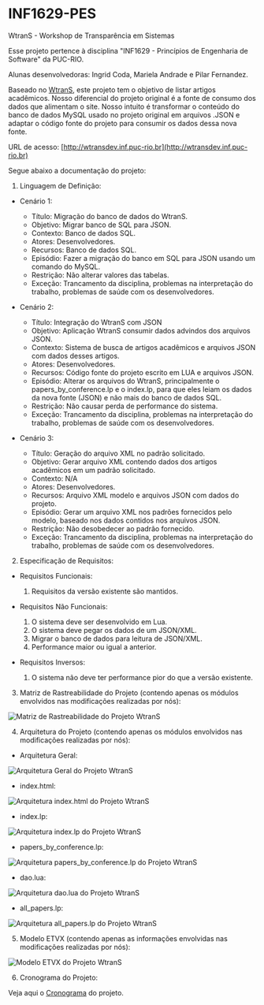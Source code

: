 # INF1629-PES

WtranS - Workshop de Transparência em Sistemas

Esse projeto pertence à disciplina "INF1629 - Princípios de Engenharia de Software" da PUC-RIO.

Alunas desenvolvedoras: Ingrid Coda, Mariela Andrade e Pilar Fernandez.

Baseado no [WtranS](http://wtrans.inf.puc-rio.br), este projeto tem o objetivo de listar artigos acadêmicos. 
Nosso diferencial do projeto original é a fonte de consumo dos dados que alimentam o site. 
Nosso intuito é transformar o conteúdo do banco de dados MySQL usado no projeto original em arquivos .JSON e adaptar o código fonte do projeto para consumir os dados dessa nova fonte. 

URL de acesso: [http://wtransdev.inf.puc-rio.br](http://wtransdev.inf.puc-rio.br)

Segue abaixo a documentação do projeto:

  1) Linguagem de Definição:

  - Cenário 1:
    - Título:	Migração do banco de dados do WtranS.
    - Objetivo:	Migrar banco de SQL para JSON.
    - Contexto:	Banco de dados SQL.
    - Atores:	Desenvolvedores.
    - Recursos:	Banco de dados SQL.
    - Episódio: Fazer a migração do banco em SQL para JSON usando um comando do MySQL.
    - Restrição: Não alterar valores das tabelas.
    - Exceção: Trancamento da disciplina, problemas na interpretação do trabalho, problemas de saúde com os desenvolvedores.

  - Cenário 2:
    - Título:	Integração do WtranS com JSON
    - Objetivo:	Aplicação WtranS consumir dados advindos dos arquivos JSON.
    - Contexto:	Sistema de busca de artigos acadêmicos e arquivos JSON com dados desses artigos.
    - Atores:	Desenvolvedores.
    - Recursos:	Código fonte do projeto escrito em LUA e arquivos JSON.
    - Episódio: Alterar os arquivos do WtranS, principalmente o papers_by_conference.lp e o index.lp, para que eles leiam os dados da                     nova fonte (JSON) e não mais do banco de dados SQL. 
    - Restrição: Não causar perda de performance do sistema.
    - Exceção: Trancamento da disciplina, problemas na interpretação do trabalho, problemas de saúde com os desenvolvedores.

  - Cenário 3:
    - Título:	Geração do arquivo XML no padrão solicitado.
    - Objetivo:	Gerar arquivo XML contendo dados dos artigos acadêmicos em um padrão solicitado.
    - Contexto:	N/A
    - Atores:	Desenvolvedores.
    - Recursos:	Arquivo XML modelo e arquivos JSON com dados do projeto.
    - Episódio: Gerar um arquivo XML nos padrões fornecidos pelo modelo, baseado nos dados contidos nos arquivos JSON.
    - Restrição: Não desobedecer ao padrão fornecido.
    - Exceção: Trancamento da disciplina, problemas na interpretação do trabalho, problemas de saúde com os desenvolvedores.

2) Especificação de Requisitos:

  - Requisitos Funcionais: 
    1.	Requisitos da versão existente são mantidos.

  - Requisitos Não Funcionais:
    1.	O sistema deve ser desenvolvido em Lua.
    2.	O sistema deve pegar os dados de um JSON/XML.
    3.	Migrar o banco de dados para leitura de JSON/XML.
    4.	Performance maior ou igual a anterior.

  - Requisitos Inversos:
    1.	O sistema não deve ter performance pior do que a versão existente.


3) Matriz de Rastreabilidade do Projeto (contendo apenas os módulos envolvidos nas modificações realizadas por nós):

![Matriz de Rastreabilidade do Projeto WtranS](Documentos/matriz_rastreabilidade.JPG?raw=true "Title")


4) Arquitetura do Projeto (contendo apenas os módulos envolvidos nas modificações realizadas por nós):

 - Arquitetura Geral:
 
![Arquitetura Geral do Projeto WtranS](Documentos/Arquitetura/Arquitetura.jpg?raw=true "Title")

 - index.html:
 
![Arquitetura index.html do Projeto WtranS](Documentos/Arquitetura/index.html.jpg?raw=true "Title")

 - index.lp:
 
![Arquitetura index.lp do Projeto WtranS](Documentos/Arquitetura/index.lp.jpg?raw=true "Title")

 - papers_by_conference.lp:
 
![Arquitetura papers_by_conference.lp do Projeto WtranS](Documentos/Arquitetura/papers_by_conference.lp.jpg?raw=true "Title")

 - dao.lua:
 
![Arquitetura dao.lua do Projeto WtranS](Documentos/Arquitetura/dao.lua.jpg?raw=true "Title")

 - all_papers.lp:
 
![Arquitetura all_papers.lp do Projeto WtranS](Documentos/Arquitetura/all_papers.lp.jpg?raw=true "Title")


5) Modelo ETVX (contendo apenas as informações envolvidas nas modificações realizadas por nós):

![Modelo ETVX do Projeto WtranS](Documentos/ETVX.JPG?raw=true "Title")

6) Cronograma do Projeto:

Veja aqui o [Cronograma](Documentos/cronograma.pdf?raw=true "Title") do projeto.


